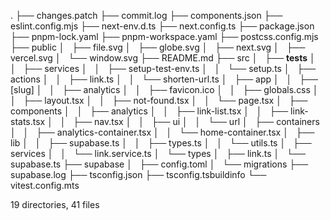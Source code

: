 .
├── changes.patch
├── commit.log
├── components.json
├── eslint.config.mjs
├── next-env.d.ts
├── next.config.ts
├── package.json
├── pnpm-lock.yaml
├── pnpm-workspace.yaml
├── postcss.config.mjs
├── public
│   ├── file.svg
│   ├── globe.svg
│   ├── next.svg
│   ├── vercel.svg
│   └── window.svg
├── README.md
├── src
│   ├── __tests__
│   │   ├── services
│   │   ├── setup-test-env.ts
│   │   └── setup.ts
│   ├── actions
│   │   ├── link.ts
│   │   └── shorten-url.ts
│   ├── app
│   │   ├── [slug]
│   │   ├── analytics
│   │   ├── favicon.ico
│   │   ├── globals.css
│   │   ├── layout.tsx
│   │   ├── not-found.tsx
│   │   └── page.tsx
│   ├── components
│   │   ├── analytics
│   │   ├── link-list.tsx
│   │   ├── link-stats.tsx
│   │   ├── nav.tsx
│   │   ├── ui
│   │   └── url
│   ├── containers
│   │   ├── analytics-container.tsx
│   │   └── home-container.tsx
│   ├── lib
│   │   ├── supabase.ts
│   │   ├── types.ts
│   │   └── utils.ts
│   ├── services
│   │   └── link.service.ts
│   └── types
│       ├── link.ts
│       └── supabase.ts
├── supabase
│   ├── config.toml
│   └── migrations
├── supabase.log
├── tsconfig.json
├── tsconfig.tsbuildinfo
└── vitest.config.mts

19 directories, 41 files
